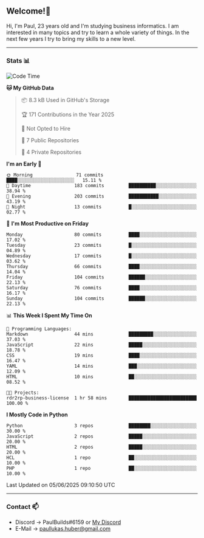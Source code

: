 ## Welcome!👋

Hi, I'm Paul, 23 years old and I'm studying business informatics. I am interested in many topics and try to learn a whole variety of things. In the next few years I try to bring my skills to a new level.

---
### Stats 📊

<!--START_SECTION:waka-->
![Code Time](http://img.shields.io/badge/Code%20Time-126%20hrs%2030%20mins-blue)

**🐱 My GitHub Data** 

> 📦 8.3 kB Used in GitHub's Storage 
 > 
> 🏆 171 Contributions in the Year 2025
 > 
> 🚫 Not Opted to Hire
 > 
> 📜 7 Public Repositories 
 > 
> 🔑 4 Private Repositories 
 > 
**I'm an Early 🐤** 

```text
🌞 Morning                71 commits          ████░░░░░░░░░░░░░░░░░░░░░   15.11 % 
🌆 Daytime                183 commits         ██████████░░░░░░░░░░░░░░░   38.94 % 
🌃 Evening                203 commits         ███████████░░░░░░░░░░░░░░   43.19 % 
🌙 Night                  13 commits          █░░░░░░░░░░░░░░░░░░░░░░░░   02.77 % 
```
📅 **I'm Most Productive on Friday** 

```text
Monday                   80 commits          ████░░░░░░░░░░░░░░░░░░░░░   17.02 % 
Tuesday                  23 commits          █░░░░░░░░░░░░░░░░░░░░░░░░   04.89 % 
Wednesday                17 commits          █░░░░░░░░░░░░░░░░░░░░░░░░   03.62 % 
Thursday                 66 commits          ████░░░░░░░░░░░░░░░░░░░░░   14.04 % 
Friday                   104 commits         ██████░░░░░░░░░░░░░░░░░░░   22.13 % 
Saturday                 76 commits          ████░░░░░░░░░░░░░░░░░░░░░   16.17 % 
Sunday                   104 commits         ██████░░░░░░░░░░░░░░░░░░░   22.13 % 
```


📊 **This Week I Spent My Time On** 

```text
💬 Programming Languages: 
Markdown                 44 mins             █████████░░░░░░░░░░░░░░░░   37.03 % 
JavaScript               22 mins             █████░░░░░░░░░░░░░░░░░░░░   18.78 % 
CSS                      19 mins             ████░░░░░░░░░░░░░░░░░░░░░   16.47 % 
YAML                     14 mins             ███░░░░░░░░░░░░░░░░░░░░░░   12.09 % 
HTML                     10 mins             ██░░░░░░░░░░░░░░░░░░░░░░░   08.52 % 

🐱‍💻 Projects: 
rdr2rp-business-license  1 hr 58 mins        █████████████████████████   100.00 % 
```

**I Mostly Code in Python** 

```text
Python                   3 repos             ████████░░░░░░░░░░░░░░░░░   30.00 % 
JavaScript               2 repos             █████░░░░░░░░░░░░░░░░░░░░   20.00 % 
HTML                     2 repos             █████░░░░░░░░░░░░░░░░░░░░   20.00 % 
HCL                      1 repo              ██░░░░░░░░░░░░░░░░░░░░░░░   10.00 % 
PHP                      1 repo              ██░░░░░░░░░░░░░░░░░░░░░░░   10.00 % 
```




 Last Updated on 05/06/2025 09:10:50 UTC
<!--END_SECTION:waka-->

---
### Contact 📫

* Discord -> PaulBuilds#6159 or [My Discord](https://discord.gg/7kq6UnB)
* E-Mail -> paullukas.huber@gmail.com
